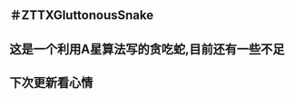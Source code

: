 ＃ZTTXGluttonousSnake
---------------------------------------------
## 这是一个利用A星算法写的贪吃蛇,目前还有一些不足
## 下次更新看心情
